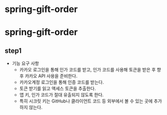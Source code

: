 # spring-gift-order
# spring-gift-order
## step1
- 기능 요구 사항
    - 카카오 로그인을 통해 인가 코드를 받고, 인가 코드를 사용해 토큰을 받은 후 향후 카카오 API 사용을 준비한다.
    - 카카오계정 로그인을 통해 인증 코드를 받는다.
    - 토큰 받기를 읽고 액세스 토큰을 추출한다.
    - 앱 키, 인가 코드가 절대 유출되지 않도록 한다.
    - 특히 시크릿 키는 GitHub나 클라이언트 코드 등 외부에서 볼 수 있는 곳에 추가하지 않는다.
